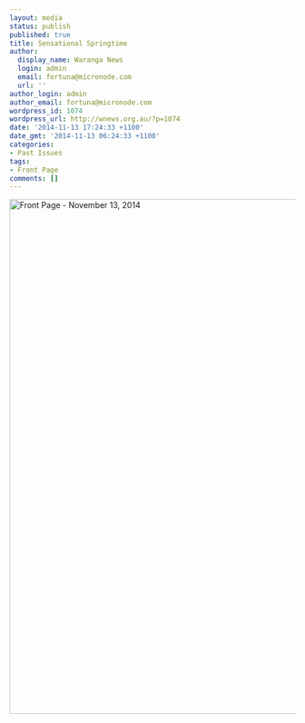 ```yaml
---
layout: media
status: publish
published: true
title: Sensational Springtime
author:
  display_name: Waranga News
  login: admin
  email: fortuna@micronode.com
  url: ''
author_login: admin
author_email: fortuna@micronode.com
wordpress_id: 1074
wordpress_url: http://wnews.org.au/?p=1074
date: '2014-11-13 17:24:33 +1100'
date_gmt: '2014-11-13 06:24:33 +1100'
categories:
- Past Issues
tags:
- Front Page
comments: []
---
```


<a href="http://wnews.org.au/wp-content/uploads/2014/12/wnews20141113P01.pdf"><img class="alignnone size-full wp-image-1070" alt="Front Page - November 13, 2014" src="http://wnews.org.au/wp-content/uploads/2014/12/wnews20141113P01.jpg" width="624" height="907" /></a>
